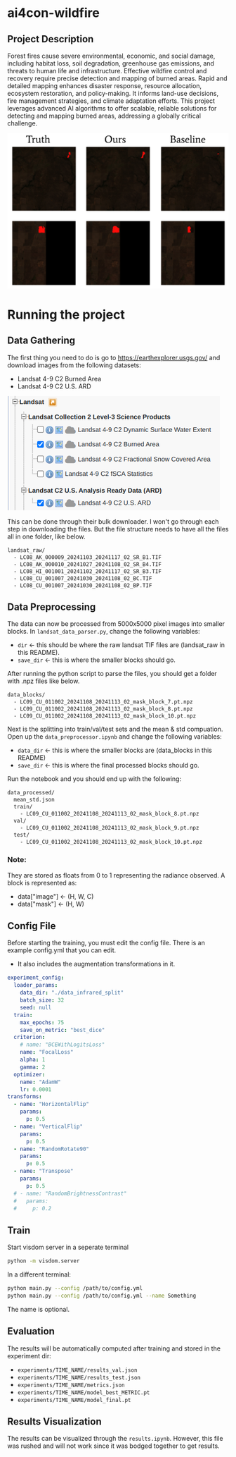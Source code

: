 # ai4con-wildfire
## Project Description

Forest fires cause severe environmental, economic, and social damage, including habitat loss, soil degradation, greenhouse gas emissions, and threats to human life and infrastructure. Effective wildfire control and recovery require precise detection and mapping of burned areas. Rapid and detailed mapping enhances disaster response, resource allocation, ecosystem restoration, and policy-making. It informs land-use decisions, fire management strategies, and climate adaptation efforts. This project leverages advanced AI algorithms to offer scalable, reliable solutions for detecting and mapping burned areas, addressing a globally critical challenge.

![](./imgs/qualitative_results.png)

# Running the project
## Data Gathering

The first thing you need to do is go to https://earthexplorer.usgs.gov/ and download
images from the following datasets:
- Landsat 4-9 C2 Burned Area
- Landsat 4-9 C2 U.S. ARD

![](./imgs/usgs_ee.png)

This can be done through their bulk downloader. I won't go through each step in downloading the files.
But the file structure needs to have all the files all in one folder, like below.

```
landsat_raw/
  - LC08_AK_000009_20241103_20241117_02_SR_B1.TIF
  - LC08_AK_000010_20241027_20241108_02_SR_B4.TIF
  - LC08_HI_001001_20241102_20241117_02_SR_B3.TIF
  - LC08_CU_001007_20241030_20241108_02_BC.TIF
  - LC08_CU_001007_20241030_20241108_02_BP.TIF
```

## Data Preprocessing
 The data can now be processed from 5000x5000 pixel images into smaller blocks.
In `landsat_data_parser.py`, change the following variables:
- `dir` <- this should be where the raw landsat TIF files are (landsat_raw in this README).
- `save_dir` <- this is where the smaller blocks should go.

After running the python script to parse the files, you should get a folder with .npz
files like below.
```
data_blocks/
  - LC09_CU_011002_20241108_20241113_02_mask_block_7.pt.npz
  - LC09_CU_011002_20241108_20241113_02_mask_block_8.pt.npz
  - LC09_CU_011002_20241108_20241113_02_mask_block_10.pt.npz
```

Next is the splitting into train/val/test sets and the mean & std compuation.
Open up the `data_preprocessor.ipynb` and change the following variables:
- `data_dir` <- this is where the smaller blocks are (data_blocks in this README)
- `save_dir` <- this is where the final processed blocks should go.

Run the notebook and you should end up with the following:
```
data_processed/
  mean_std.json
  train/
    - LC09_CU_011002_20241108_20241113_02_mask_block_8.pt.npz
  val/
    - LC09_CU_011002_20241108_20241113_02_mask_block_9.pt.npz
  test/
    - LC09_CU_011002_20241108_20241113_02_mask_block_10.pt.npz
```

### Note:
They are stored as floats from 0 to 1 representing the radiance observed.
A block is represented as:
- data["image"] <- (H, W, C)
- data["mask"] <- (H, W)

## Config File
Before starting the training, you must edit the config file.
There is an example config.yml that you can edit.
- It also includes the augmentation transformations in it.
```yml
experiment_config:
  loader_params:
    data_dir: "./data_infrared_split"
    batch_size: 32
    seed: null
  train:
    max_epochs: 75
    save_on_metric: "best_dice"
  criterion:
    # name: "BCEWithLogitsLoss"
    name: "FocalLoss"
    alpha: 1
    gamma: 2
  optimizer:
    name: "AdamW"
    lr: 0.0001
transforms:
  - name: "HorizontalFlip"
    params:
      p: 0.5
  - name: "VerticalFlip"
    params:
      p: 0.5
  - name: "RandomRotate90"
    params:
      p: 0.5
  - name: "Transpose"
    params:
      p: 0.5
  # - name: "RandomBrightnessContrast"
  #   params:
  #     p: 0.2

```

## Train
Start visdom server in a seperate terminal
```bash
python -m visdom.server
```

In a different terminal:
```bash
python main.py --config /path/to/config.yml
python main.py --config /path/to/config.yml --name Something
```
The name is optional.


## Evaluation
The results will be automatically computed after training and stored in the experiment dir:
- `experiments/TIME_NAME/results_val.json`
- `experiments/TIME_NAME/results_test.json`
- `experiments/TIME_NAME/metrics.json`
- `experiments/TIME_NAME/model_best_METRIC.pt`
- `experiments/TIME_NAME/model_final.pt`

## Results Visualization
The results can be visualized through the `results.ipynb`.
However, this file was rushed and will not work since it was bodged together to get results.